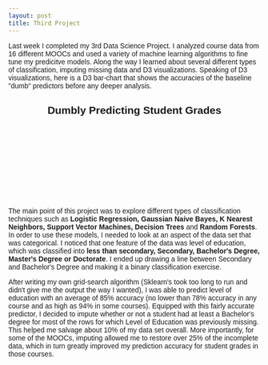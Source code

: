 ```yaml
---
layout: post
title: Third Project
---
```


Last week I completed my 3rd Data Science Project.  I analyzed course data from 16 different MOOCs and used a variety of machine learning algorithms to fine tune my predicitve models.  Along the way I learned about several different types of classification, imputing missing data and D3 visualizations.  Speaking of D3 visualizations, here is a D3 bar-chart that shows the accuracies of the baseline "dumb" predictors before any deeper analysis.

<center>
	<div border="black">
		<h2>Dumbly Predicting Student Grades</h2>
		<svg id="dumb">
		</svg>
	</div>
</center>

<script src="https://cdnjs.cloudflare.com/ajax/libs/d3/3.5.5/d3.min.js"></script>
<script src="http://labratrevenge.com/d3-tip/javascripts/d3.tip.v0.6.3.js"></script>

<script>

function graphPlot1() {

var margin = {top: 50, right: 50, bottom: 150, left: 40},
    width = 1050 - margin.left - margin.right,
    height = 500 - margin.top - margin.bottom;

var x0 = d3.scale.ordinal()
    .rangeRoundBands([0, width], .1);

var x1 = d3.scale.ordinal();

var y = d3.scale.linear()
    .range([height, 0]);

var formatPercent = d3.format(".0%");

var color = d3.scale.ordinal()
    .range(["#98abc5", 'white', "#7b6888", "#6b486b", "#a05d56", "#d0743c", "#ff8c00"]);

var xAxis = d3.svg.axis()
    .scale(x0)
    .orient("bottom");

var yAxis = d3.svg.axis()
    .scale(y)
    .orient("left")
    .tickFormat(d3.format(".2s"));


var tip = d3.tip()
  .attr('class', 'd3-tip')
  .offset([-10, 0])
  .html(function(d) {
    return "<strong>Accuracy:</strong> <span style='color:red'>" + Math.round(d.value) + "</span><strong> %</strong>";
  })

var svg = d3.select("#dumb").append("svg")
    .attr("width", width + margin.left + margin.right)
    .attr("height", height + margin.top + margin.bottom)
  .append("g")
    .attr("transform", "translate(" + margin.left + "," + margin.top + ")");

 d3.csv("https://github.com/GregMFriedman/ds5/tree/master/projects/03-mcnulty/greg/comp.csv", function(error, data) {
  if (error) throw error;

  var modelNames = d3.keys(data[0]).filter(function(key) { return key == "Base"; });

  data.forEach(function(d) {
    d.scores = modelNames.map(function(name) { return {name: name, value: +d[name]}; });
  });

  x0.domain(data.map(function(d) { return d.Class; }));
  x1.domain(modelNames).rangeRoundBands([0, x0.rangeBand()]);
  y.domain([0, d3.max(data, function(d) { return d3.max(d.scores, function(d) { return d.value; }); })]);

  svg.append("g")
     svg.append("g")
        .attr("class", "x axis")
        .attr("transform", "translate(0," + height + ")")
        .call(xAxis)
        .selectAll("text")  
            .style("text-anchor", "end")
            .attr("dx", "-.8em")
            .attr("dy", ".15em")
            .attr("transform", function(d) {
                return "rotate(-65)" 
                });

  svg.call(tip);

  svg.append("g")
      .attr("class", "y axis")
      .call(yAxis)
    .append("text")
      .attr("transform", "rotate(-90)")
      .attr("y", 6)
      .attr("dy", ".71em")
      .style("text-anchor", "end")
      .text("Accuracy Score");

  var Class = svg.selectAll(".Class")
      .data(data)
    .enter().append("g")
      .attr("class", "g")
      .attr("transform", function(d) { return "translate(" + x0(d.Class) + ",0)"; });


  Class.selectAll("rect")
      .data(function(d) { return d.scores; })
    .enter().append("rect")
      .attr("width", x1.rangeBand())
      .attr("x", function(d) { return x1(d.name); })
      .attr("y", function(d) { return y(d.value); })
      .attr('id', function(d) {return d.name;})
      .attr("class", "bar")
      .attr("height", function(d) { return height - y(d.value); })
      .on('mouseover', tip.show)
      .on('mouseout', tip.hide)
      .on("click", animate);

      

  var legend = svg.selectAll(".legend")
      .data(modelNames.slice().reverse())
    .enter().append("g")
      .attr("class", "legend")
      .attr("transform", function(d, i) { return "translate(0," + i * 20 + ")"; });

  legend.append("rect")
      .attr("x", width + 40)
      .attr("width", 10)
      .attr("height", 10)
      .attr('id', function(d) {return d.name;})
      .style("fill", color);

      

  legend.append("text")
      .attr("x", width + 30)
      .attr("y", 5)
      .attr("dy", ".35em")
      .style("text-anchor", "end")
      .text(function(d) { return d; });



function animate() {
    d3.select(this).transition()
        .duration(500)
        .ease('elastic')
        .attr("y", function(d) { return y(d.value + 20); })
        .attr("height", function(d) { return height - y(d.value+20); })
      .transition()
        .delay(500)
        .attr("y", function(d) { return y(d.value); })
        .attr("height", function(d) { return height - y(d.value); })

};

  function somethingCool() {
  d3.select(this)
  	.attr("height", function(d) { return height - y(d.value); })
    .on('mouseover', tip.show)
    .on('mouseout', tip.hide)
    .transition()
    .duration(5000)
    .ease("elastic")
    .delay(100)
      .style("fill", "#7b6888")
      .style("stroke-width","0em");
}

d3.selectAll("#G-Model").on("mouseover",somethingCool);

});
}

graphPlot1();
    </script>




The main point of this project was to explore different types of classification techniques such as **Logistic Regression, Gaussian Naive Bayes, K Nearest Neighbors, Support Vector Machines, Decision Trees** and **Random Forests**.  In order to use these models, I needed to look at an aspect of the data set that was categorical.  I noticed that one feature of the data was level of education, which was classified into **less than secondary, Secondary, Bachelor's Degree, Master's Degree or Doctorate**.  I ended up drawing a line between Secondary and Bachelor's Degree and making it a binary classification exercise.  

After writing my own grid-search algorithm (Sklearn's took too long to run and didn't give me the output the way I wanted), I was able to predict level of education with an average of 85% accuracy (no lower than 78% accuracy in any course and as high as 94% in some courses).  Equipped with this fairly accurate predictor, I decided to impute whether or not a student had at least a Bachelor's degree for most of the rows for which Level of Education was previously missing.  This helped me salvage about 10% of my data set overall.  More importantly, for some of the MOOCs, imputing allowed me to restore over 25% of the incomplete data, which in turn greatly improved my prediction accuracy for student grades in those courses.


<style>

body {
  font: 14px sans-serif;
}

.axis path,
.axis line {
  fill: none;
  stroke: #000;
  shape-rendering: crispEdges;
}

.bar {
  fill: steelblue;
}

.x.axis path {
    fill: none;
    stroke: grey;
    stroke-width: 1;
    shape-rendering: crispEdges;
}

.d3-tip {
  line-height: 1;
  font-weight: bold;
  padding: 12px;
  background: rgba(0, 0, 0, 0.8);
  color: #fff;
  border-radius: 2px;
}

.bar:hover {
  fill: orangered ;
}


.d3-tip:after {
  box-sizing: border-box;
  display: inline;
  font-size: 10px;
  width: 100%;
  line-height: 1;
  color: rgba(0, 0, 0, 0.8);
  content: "\25BC";
  position: absolute;
  text-align: center;
}

.d3-tip.n:after {
  margin: -1px 0 0 0;
  top: 100%;
  left: 0;
}

</style>

